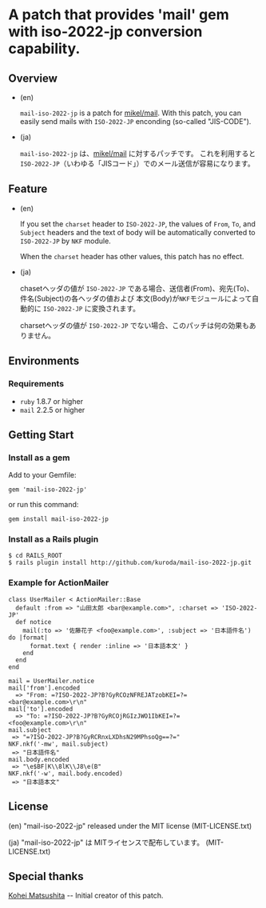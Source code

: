 A patch that provides 'mail' gem with iso-2022-jp conversion capability.
========================================================================

Overview
--------

* (en)

	`mail-iso-2022-jp` is a patch for [mikel/mail](https://github.com/mikel/mail).
	With this patch, you can easily send mails with `ISO-2022-JP` enconding (so-called "JIS-CODE").

* (ja)

    `mail-iso-2022-jp` は、[mikel/mail](https://github.com/mikel/mail) に対するパッチです。
    これを利用すると `ISO-2022-JP`（いわゆる「JISコード」）でのメール送信が容易になります。


Feature
-------

* (en)

    If you set the `charset` header to `ISO-2022-JP`, the values of `From`, `To`, and `Subject` headers
    and the text of body will be automatically converted to `ISO-2022-JP` by `NKF` module.
    
    When the `charset` header has other values, this patch has no effect.

* (ja)

    chasetヘッダの値が `ISO-2022-JP` である場合、送信者(From)、宛先(To)、件名(Subject)の各ヘッダの値および
    本文(Body)が`NKF`モジュールによって自動的に `ISO-2022-JP` に変換されます。
    
    charsetヘッダの値が `ISO-2022-JP` でない場合、このパッチは何の効果もありません。


Environments
------------

### Requirements ###

* `ruby` 1.8.7 or higher
* `mail` 2.2.5 or higher


Getting Start
-------------

### Install as a gem ###

Add to your Gemfile:

    gem 'mail-iso-2022-jp'

or run this command:

    gem install mail-iso-2022-jp

### Install as a Rails plugin ###

	$ cd RAILS_ROOT
	$ rails plugin install http://github.com/kuroda/mail-iso-2022-jp.git

### Example for ActionMailer ###

	class UserMailer < ActionMailer::Base
	  default :from => "山田太郎 <bar@example.com>", :charset => 'ISO-2022-JP'
	  def notice
	    mail(:to => '佐藤花子 <foo@example.com>', :subject => '日本語件名') do |format|
	      format.text { render :inline => '日本語本文' }
	    end
	  end
	end

	mail = UserMailer.notice
	mail['from'].encoded
	  => "From: =?ISO-2022-JP?B?GyRCOzNFREJATzobKEI=?= <bar@example.com>\r\n"
	mail['to'].encoded
	  => "To: =?ISO-2022-JP?B?GyRCOjRGIzJWO1IbKEI=?= <foo@example.com>\r\n"
	mail.subject
	 => "=?ISO-2022-JP?B?GyRCRnxLXDhsN29MPhsoQg==?="
	NKF.nkf('-mw', mail.subject)
	 => "日本語件名"
	mail.body.encoded
	 => "\e$BF|K\\8lK\\J8\e(B"
	NKF.nkf('-w', mail.body.encoded)
	 => "日本語本文"


License
-------

(en) "mail-iso-2022-jp" released under the MIT license (MIT-LICENSE.txt)

(ja) "mail-iso-2022-jp" は MITライセンスで配布しています。 (MIT-LICENSE.txt)


Special thanks
--------------

[Kohei Matsushita](https://github.com/ma2shita) -- Initial creator of this patch.
